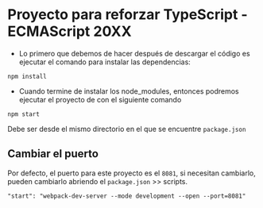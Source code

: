 # Proyecto para reforzar TypeScript - ECMAScript 20XX

- Lo primero que debemos de hacer después de descargar el código es ejecutar el comando para instalar las dependencias:

```
npm install
```

- Cuando termine de instalar los node_modules, entonces podremos ejecutar el proyecto de con el siguiente comando

```
npm start
```

Debe ser desde el mismo directorio en el que se encuentre `package.json`

## Cambiar el puerto

Por defecto, el puerto para este proyecto es el `8081`, si necesitan cambiarlo, pueden cambiarlo abriendo el `package.json` >> scripts.

```
"start": "webpack-dev-server --mode development --open --port=8081"
```
